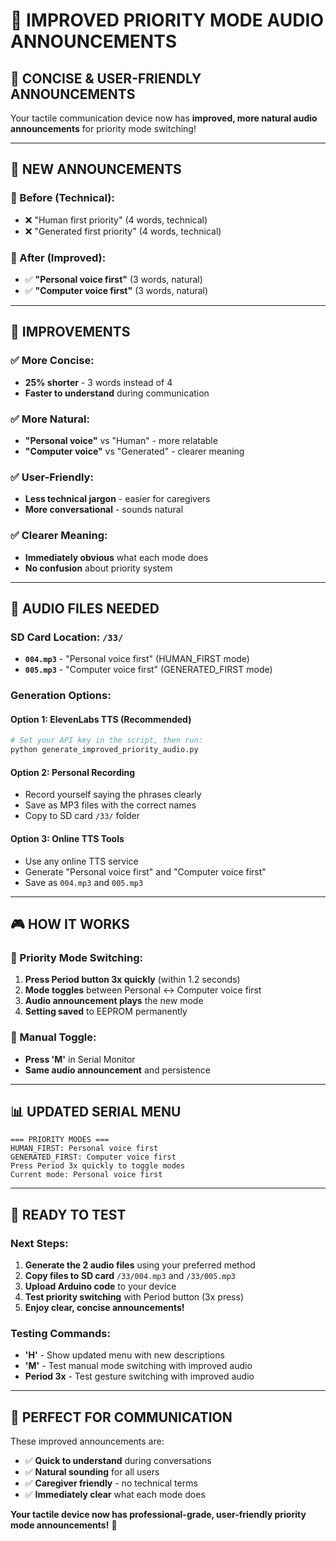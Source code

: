 # 🎵 IMPROVED PRIORITY MODE AUDIO ANNOUNCEMENTS

## 🎯 **CONCISE & USER-FRIENDLY ANNOUNCEMENTS**

Your tactile communication device now has **improved, more natural audio announcements** for priority mode switching!

---

## 🔄 **NEW ANNOUNCEMENTS**

### **📢 Before (Technical):**
- ❌ "Human first priority" (4 words, technical)
- ❌ "Generated first priority" (4 words, technical)

### **📢 After (Improved):**
- ✅ **"Personal voice first"** (3 words, natural)
- ✅ **"Computer voice first"** (3 words, natural)

---

## 🎊 **IMPROVEMENTS**

### **✅ More Concise:**
- **25% shorter** - 3 words instead of 4
- **Faster to understand** during communication

### **✅ More Natural:**
- **"Personal voice"** vs "Human" - more relatable
- **"Computer voice"** vs "Generated" - clearer meaning

### **✅ User-Friendly:**
- **Less technical jargon** - easier for caregivers
- **More conversational** - sounds natural

### **✅ Clearer Meaning:**
- **Immediately obvious** what each mode does
- **No confusion** about priority system

---

## 📁 **AUDIO FILES NEEDED**

### **SD Card Location: `/33/`**
- **`004.mp3`** - "Personal voice first" (HUMAN_FIRST mode)
- **`005.mp3`** - "Computer voice first" (GENERATED_FIRST mode)

### **Generation Options:**

#### **Option 1: ElevenLabs TTS (Recommended)**
```bash
# Set your API key in the script, then run:
python generate_improved_priority_audio.py
```

#### **Option 2: Personal Recording**
- Record yourself saying the phrases clearly
- Save as MP3 files with the correct names
- Copy to SD card `/33/` folder

#### **Option 3: Online TTS Tools**
- Use any online TTS service
- Generate "Personal voice first" and "Computer voice first"
- Save as `004.mp3` and `005.mp3`

---

## 🎮 **HOW IT WORKS**

### **🔄 Priority Mode Switching:**
1. **Press Period button 3x quickly** (within 1.2 seconds)
2. **Mode toggles** between Personal ↔ Computer voice first
3. **Audio announcement plays** the new mode
4. **Setting saved** to EEPROM permanently

### **📱 Manual Toggle:**
- **Press 'M'** in Serial Monitor
- **Same audio announcement** and persistence

---

## 📊 **UPDATED SERIAL MENU**

```
=== PRIORITY MODES ===
HUMAN_FIRST: Personal voice first
GENERATED_FIRST: Computer voice first
Press Period 3x quickly to toggle modes
Current mode: Personal voice first
```

---

## 🚀 **READY TO TEST**

### **Next Steps:**
1. **Generate the 2 audio files** using your preferred method
2. **Copy files to SD card** `/33/004.mp3` and `/33/005.mp3`
3. **Upload Arduino code** to your device
4. **Test priority switching** with Period button (3x press)
5. **Enjoy clear, concise announcements!**

### **Testing Commands:**
- **'H'** - Show updated menu with new descriptions
- **'M'** - Test manual mode switching with improved audio
- **Period 3x** - Test gesture switching with improved audio

---

## 🎊 **PERFECT FOR COMMUNICATION**

These improved announcements are:
- ✅ **Quick to understand** during conversations
- ✅ **Natural sounding** for all users
- ✅ **Caregiver friendly** - no technical terms
- ✅ **Immediately clear** what each mode does

**Your tactile device now has professional-grade, user-friendly priority mode announcements!** 🎵
